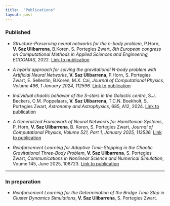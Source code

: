 ```yaml
---
title:  "Publications"
layout: post
---
```



### Published

* *Structure-Preserving neural networks for the n-body problem*, P.Horn, **V. Saz Ulibarrena**, B.Koren, S. Portegies Zwart, *8th European congress on Computational Methods in Applied Sciences and Engineering, ECCOMAS*, 2022. [Link to publication](https://research.tue.nl/en/publications/structure-preserving-neural-networks-for-the-n-body-problem)
  
* *A hybrid approach for solving the gravitational N-body problem with Artificial Neural Networks*, **V. Saz Ulibarrena**, P.Horn, S. Portegies Zwart, E. Sellentin, B.Koren, M.X. Cai, *Journal of Computational Physics, Volume 496, 1 January 2024, 112596*. [Link to publication](https://www.sciencedirect.com/science/article/pii/S0021999123006915)
  
* *Individual chaotic behavior of the S-stars in the Galactic centre*, S.J. Beckers, C.M. Poppelaars, **V. Saz Ulibarrena**, T.C.N. Boekholt, S. Portegies Zwart, *Astronomy and Astrophysics*, 685, A12, 2024. [Link to publication](https://www.aanda.org/articles/aa/abs/2024/05/aa48361-23/aa48361-23.html)
  
* *A Generalized Framework of Neural Networks for Hamiltonian Systems*, P. Horn, **V. Saz Ulibarrena**, B. Koren, S. Portegies Zwart, *Journal of Computational Physics, Volume 521, Part 1, January 2025, 113536.* [Link to publication](https://www.sciencedirect.com/science/article/pii/S0021999124007848)

* *Reinforcement Learning for Adaptive Time-Stepping in the Chaotic Gravitational Three-Body Problem*, **V. Saz Ulibarrena**, S. Portegies Zwart, *Communications in Nonlinear Science and Numerical Simulation*, Voume 145, June 2025, 108723. [Link to publication](https://www.sciencedirect.com/science/article/pii/S1007570425001340)

---
### In preparation

* *Reinforcement Learning for the Determination of the Bridge Time Step in Cluster Dynamics Simulations*, **V. Saz Ulibarrena**, S. Portegies Zwart.
